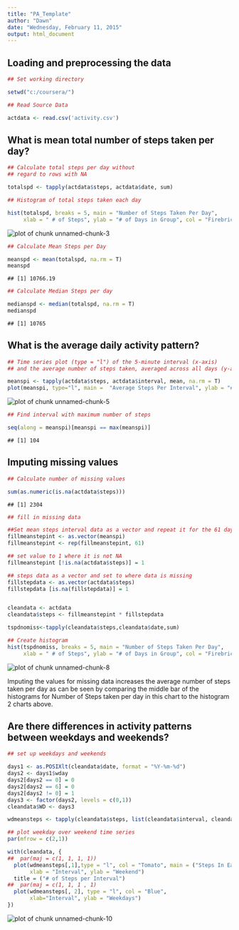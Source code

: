 ```yaml
---
title: "PA_Template"
author: "Dawn"
date: "Wednesday, February 11, 2015"
output: html_document
---
```



## Loading and preprocessing the data

```r
## Set working directory

setwd("c:/coursera/")

## Read Source Data

actdata <- read.csv('activity.csv')
```


## What is mean total number of steps taken per day?

```r
## Calculate total steps per day without 
## regard to rows with NA

totalspd <- tapply(actdata$steps, actdata$date, sum)
```

```r
## Histogram of total steps taken each day

hist(totalspd, breaks = 5, main = "Number of Steps Taken Per Day", 
     xlab = " # of Steps", ylab = "# of Days in Group", col = "Firebrick")
```

![plot of chunk unnamed-chunk-3](figure/unnamed-chunk-3-1.png) 

```r
## Calculate Mean Steps per Day

meanspd <- mean(totalspd, na.rm = T)
meanspd
```

```
## [1] 10766.19
```

```r
## Calculate Median Steps per day

medianspd <- median(totalspd, na.rm = T)
medianspd
```

```
## [1] 10765
```



## What is the average daily activity pattern?


```r
## Time series plot (type = "l") of the 5-minute interval (x-axis) 
## and the average number of steps taken, averaged across all days (y-axis)

meanspi <- tapply(actdata$steps, actdata$interval, mean, na.rm = T)
plot(meanspi, type="l", main =  "Average Steps Per Interval", ylab = "# of Steps")
```

![plot of chunk unnamed-chunk-5](figure/unnamed-chunk-5-1.png) 


```r
## Find interval with maximum number of steps

seq(along = meanspi)[meanspi == max(meanspi)]
```

```
## [1] 104
```

## Imputing missing values

```r
## Calculate number of missing values

sum(as.numeric(is.na(actdata$steps)))
```

```
## [1] 2304
```

```r
## fill in missing data

##Set mean steps interval data as a vector and repeat it for the 61 days
fillmeanstepint <- as.vector(meanspi)
fillmeanstepint <- rep(fillmeanstepint, 61)

## set value to 1 where it is not NA
fillmeanstepint [!is.na(actdata$steps)] = 1

## steps data as a vector and set to where data is missing
fillstepdata <- as.vector(actdata$steps)
fillstepdata [is.na(fillstepdata)] = 1


cleandata <- actdata
cleandata$steps <- fillmeanstepint * fillstepdata

tspdnomiss<-tapply(cleandata$steps,cleandata$date,sum)
```

```r
## Create histogram
hist(tspdnomiss, breaks = 5, main = "Number of Steps Taken Per Day", 
     xlab = " # of Steps", ylab = "# of Days in Group", col = "Firebrick")
```

![plot of chunk unnamed-chunk-8](figure/unnamed-chunk-8-1.png) 

Imputing the values for missing data increases the average number of steps taken per day as can be seen by comparing the middle bar of the histograms for Number of Steps taken per day in this chart to the histogram 2 charts above.

## Are there differences in activity patterns between weekdays and weekends?

```r
## set up weekdays and weekends

days1 <- as.POSIXlt(cleandata$date, format = "%Y-%m-%d")
days2 <- days1$wday
days2[days2 == 0] = 0
days2[days2 == 6] = 0
days2[days2 != 0] = 1
days3 <- factor(days2, levels = c(0,1))
cleandata$WD <- days3

wdmeansteps <- tapply(cleandata$steps, list(cleandata$interval, cleandata$WD), mean, na.rm = T)
```

```r
## plot weekday over weekend time series
par(mfrow = c(2,1))

with(cleandata, {
##  par(maj = c(1, 1, 1, 1))
  plot(wdmeansteps[,1],type = "l", col = "Tomato", main = ("Steps In Each Interval"),
       xlab = "Interval", ylab = "Weekend")
  title = ("# of Steps per Interval")
##  par(maj = c(1, 1, 1 , 1)
  plot(wdmeansteps[, 2], type = "l", col = "Blue", 
       xlab="Interval", ylab = "Weekdays")
})
```

![plot of chunk unnamed-chunk-10](figure/unnamed-chunk-10-1.png) 
